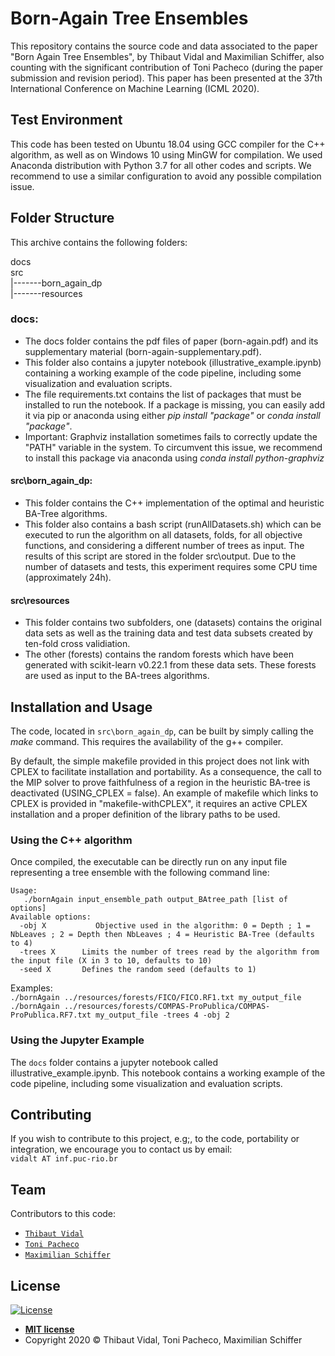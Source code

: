 
# Born-Again Tree Ensembles

This repository contains the source code and data associated to the paper "Born Again Tree Ensembles", by Thibaut Vidal and Maximilian Schiffer, also counting with the significant contribution of Toni Pacheco (during the paper submission and revision period). This paper has been presented at the 37th International Conference on Machine Learning (ICML 2020).

## Test Environment

This code has been tested on Ubuntu 18.04 using GCC compiler for the C++ algorithm, as well as on Windows 10 using MinGW for compilation. We used Anaconda distribution with Python 3.7 for all other codes and scripts. We recommend to use a similar configuration to avoid any possible compilation issue.

## Folder Structure

This archive contains the following folders:

docs<br>
src<br>      |-------born_again_dp<br>     |-------resources<br>

### docs:

* The docs folder contains the pdf files of paper (born-again.pdf) and its supplementary material (born-again-supplementary.pdf).
* This folder also contains a jupyter notebook (illustrative_example.ipynb) containing a working example of the code pipeline, including some visualization and evaluation scripts.
* The file requirements.txt contains the list of packages that must be installed to run the notebook. If a package is missing, you can easily add it via pip or anaconda using either <em>pip install "package"</em> or <em>conda install "package"</em>.
* Important: Graphviz installation sometimes fails to correctly update the "PATH" variable in the system. To circumvent this issue, we recommend to install this package via anaconda using <em>conda install python-graphviz</em> 

#### src\born_again_dp:

* This folder contains the C++ implementation of the optimal and heuristic BA-Tree algorithms.
* This folder also contains a bash script (runAllDatasets.sh) which can be executed to run the algorithm on all datasets, folds, for all objective functions, and considering a different number of trees as input. The results of this script are stored in the folder src\output. Due to the number of datasets and tests, this experiment requires some CPU time (approximately 24h).

#### src\resources

* This folder contains two subfolders, one (datasets) contains the original data sets as well as the training data and test data subsets created by ten-fold cross validiation. 
* The other (forests) contains the random forests which have been generated with scikit-learn v0.22.1 from these data sets. These forests are used as input to the BA-trees algorithms.

## Installation and Usage

The code, located in `src\born_again_dp`, can be built by simply calling the <em>make</em> command.
This requires the availability of the g++ compiler.<br> 

By default, the simple makefile provided in this project does not link with CPLEX to facilitate installation and portability.
As a consequence, the call to the MIP solver to prove faithfulness of a region in the heuristic BA-tree is deactivated (USING_CPLEX = false).
An example of makefile which links to CPLEX is provided in "makefile-withCPLEX", it requires an active CPLEX installation and a proper definition of the library paths to be used.

### Using the C++ algorithm

Once compiled, the executable can be directly run on any input file representing a tree ensemble with the following command line:

```
Usage:
   ./bornAgain input_ensemble_path output_BAtree_path [list of options]
Available options:
  -obj X	       Objective used in the algorithm: 0 = Depth ; 1 = NbLeaves ; 2 = Depth then NbLeaves ; 4 = Heuristic BA-Tree (defaults to 4)
  -trees X      Limits the number of trees read by the algorithm from the input file (X in 3 to 10, defaults to 10)
  -seed X       Defines the random seed (defaults to 1)
```
Examples: <br>
`./bornAgain ../resources/forests/FICO/FICO.RF1.txt my_output_file`<br>
`./bornAgain ../resources/forests/COMPAS-ProPublica/COMPAS-ProPublica.RF7.txt my_output_file -trees 4 -obj 2`

### Using the Jupyter Example

The `docs` folder contains a jupyter notebook called illustrative_example.ipynb. This notebook contains a working example of the code pipeline, including some visualization and evaluation scripts.


## Contributing

If you wish to contribute to this project, e.g;, to the code, portability or integration, we encourage you to contact us by email:<br> ``vidalt AT inf.puc-rio.br``

## Team

Contributors to this code:
* <a href="https://github.com/vidalt" target="_blank">`Thibaut Vidal`</a>
* <a href="https://github.com/toni-tsp" target="_blank">`Toni Pacheco`</a>
* <a href="https://github.com/mxschffr" target="_blank">`Maximilian Schiffer`</a>

## License

[![License](http://img.shields.io/:license-mit-blue.svg?style=flat-square)](http://badges.mit-license.org)

- **[MIT license](http://opensource.org/licenses/mit-license.php)**
- Copyright 2020 © Thibaut Vidal, Toni Pacheco, Maximilian Schiffer
